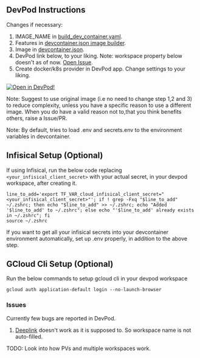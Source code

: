## DevPod Instructions

Changes if necessary:
1. IMAGE_NAME in [build_dev_container.yaml](.github/workflows/build_dev_container.yaml).
2. Features in [devcontainer.json image builder](.github/.devcontainer/devcontainer.json).
3. Image in [devcontainer.json](.devcontainer/devcontainer.json).
4. DevPod link below, to your liking. Note: workspace property below doesn't as of now. [Open Issue](https://github.com/loft-sh/devpod/issues/1843).
5. Create docker/k8s provider in DevPod app. Change settings to your liking.

[![Open in DevPod!](https://devpod.sh/assets/open-in-devpod.svg)](https://devpod.sh/open#git@github.com:karteekiitg/homelab.git&workspace=my-k8s-workspace&provider=docker&ide=zed)

Note: Suggest to use original image (i.e no need to change step 1,2 and 3) to reduce complexity, unless you have a specific reason to use a different image. When you do have a valid reason not to,that you think benefits others, raise a Issue/PR.

Note: By default, tries to load .env and secrets.env to the environment variables in devcontainer.

## Infisical Setup (Optional)
If using Infisical, run the below code replacing `<your_infisical_client_secret>` with your actual secret, in your devpod workspace, after creating it.
```shell
line_to_add='export TF_VAR_cloud_infisical_client_secret="<your_infisical_client_secret>"'; if ! grep -Fxq "$line_to_add" ~/.zshrc; then echo "$line_to_add" >> ~/.zshrc; echo "Added '$line_to_add' to ~/.zshrc"; else echo "'$line_to_add' already exists in ~/.zshrc"; fi
source ~/.zshrc
```

If you want to get all your infisical secrets into your devcontainer environment automatically, set up .env properly, in addition to the above step.

## GCloud Cli Setup (Optional)
Run the below commands to setup gcloud cli in your devpod workspace
```shell
gcloud auth application-default login --no-launch-browser
```

### Issues
Currently few bugs are reported in DevPod.
1. [Deeplink](https://github.com/loft-sh/devpod/issues/1843) doesn't work as it is supposed to. So workspace name is not auto-filled.

TODO: Look into how PVs and multiple workspaces work.
